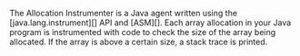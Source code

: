 The Allocation Instrumenter is a Java agent written using the [java.lang.instrument][] API and
[ASM][]. Each array allocation in your Java program is instrumented with code to check the size of the array being allocated.  If the array is above a certain size, a stack trace is printed.
